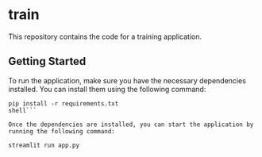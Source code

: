 # train
This repository contains the code for a training application.

## Getting Started

To run the application, make sure you have the necessary dependencies installed. You can install them using the following command:

```shell
pip install -r requirements.txt
shell```

Once the dependencies are installed, you can start the application by running the following command:

streamlit run app.py
